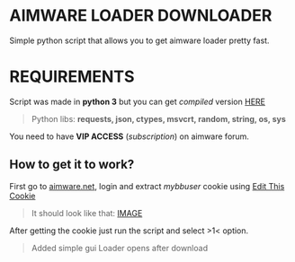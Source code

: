 # AIMWARE LOADER DOWNLOADER

Simple python script that allows you to get aimware loader pretty fast.


# REQUIREMENTS

Script was made in **python 3** but you can get *compiled* version [HERE](https://github.com/DrakewildX/Aimware_downloader/releases/tag/1.0.0)
>Python libs: **requests, json, ctypes, msvcrt, random, string, os, sys** 

You need to have **VIP ACCESS** (*subscription*) on aimware forum.

## How to get it to work?

First go to [aimware.net](https://aimware.net/forum/index.php), login and extract *mybbuser* cookie using [Edit This Cookie](https://chrome.google.com/webstore/detail/editthiscookie/fngmhnnpilhplaeedifhccceomclgfbg)
>It should look like that: [IMAGE](https://i.imgur.com/YJEOUpv.png)

After getting the cookie just run the script and select >1< option.


>Added simple gui
>Loader opens after download

